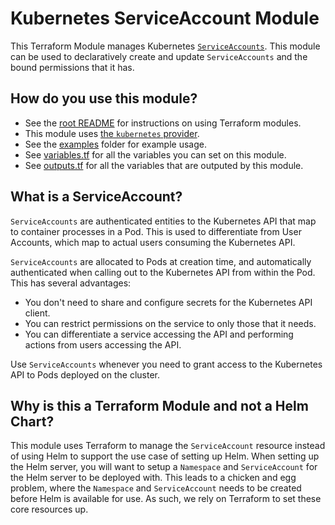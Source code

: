 # Kubernetes ServiceAccount Module

<!-- NOTE: We use absolute linking here instead of relative linking, because the terraform registry does not support
           relative linking correctly.
-->

This Terraform Module manages Kubernetes
[`ServiceAccounts`](https://kubernetes.io/docs/tasks/configure-pod-container/configure-service-account/). This module
can be used to declaratively create and update `ServiceAccounts` and the bound permissions that it has.


## How do you use this module?

* See the [root README](https://github.com/gruntwork-io/terraform-kubernetes-helm/blob/master/README.md) for
  instructions on using Terraform modules.
* This module uses [the `kubernetes` provider](https://www.terraform.io/docs/providers/kubernetes/index.html).
* See the [examples](https://github.com/gruntwork-io/terraform-kubernetes-helm/tree/master/examples) folder for example
  usage.
* See [variables.tf](https://github.com/gruntwork-io/terraform-kubernetes-helm/blob/master/modules/k8s-service-account/variables.tf)
  for all the variables you can set on this module.
* See [outputs.tf](https://github.com/gruntwork-io/terraform-kubernetes-helm/blob/master/modules/k8s-service-account/outputs.tf)
  for all the variables that are outputed by this module.


## What is a ServiceAccount?

`ServiceAccounts` are authenticated entities to the Kubernetes API that map to container processes in a Pod. This is
used to differentiate from User Accounts, which map to actual users consuming the  Kubernetes API.

`ServiceAccounts` are allocated to Pods at creation time, and automatically authenticated when calling out to the
Kubernetes API from within the Pod. This has several advantages:

- You don't need to share and configure secrets for the Kubernetes API client.
- You can restrict permissions on the service to only those that it needs.
- You can differentiate a service accessing the API and performing actions from users accessing the API.

Use `ServiceAccounts` whenever you need to grant access to the Kubernetes API to Pods deployed on the cluster.


## Why is this a Terraform Module and not a Helm Chart?

This module uses Terraform to manage the `ServiceAccount` resource instead of using Helm to support the use case of
setting up Helm. When setting up the Helm server, you will want to setup a `Namespace` and `ServiceAccount` for the Helm
server to be deployed with. This leads to a chicken and egg problem, where the `Namespace` and `ServiceAccount` needs to
be created before Helm is available for use. As such, we rely on Terraform to set these core resources up.
